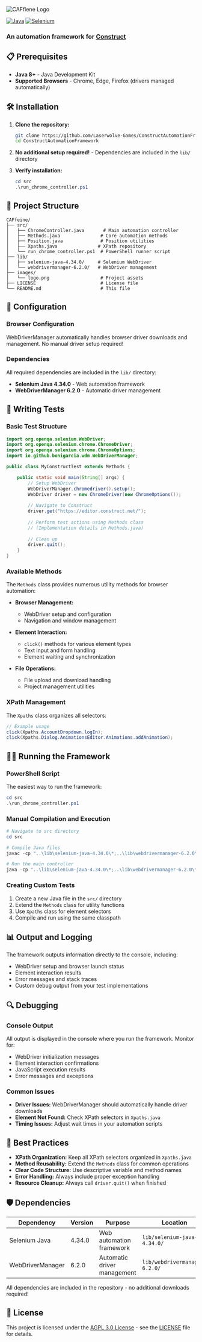 ![CAFfiene Logo](images/logo.png)

[![Java](https://img.shields.io/badge/Java-ED8B00?style=for-the-badge&logo=java&logoColor=white)](https://www.java.com/)
[![Selenium](https://img.shields.io/badge/Selenium-43B02A?style=for-the-badge&logo=selenium&logoColor=white)](https://www.selenium.dev/)


### An automation framework for [Construct](https://www.construct.net/)

## 📋 Prerequisites

- **Java 8+** - Java Development Kit
- **Supported Browsers** - Chrome, Edge, Firefox (drivers managed automatically)

## 🛠️ Installation

1. **Clone the repository:**
   ```bash
   git clone https://github.com/Laserwolve-Games/ConstructAutomationFramework.git
   cd ConstructAutomationFramework
   ```

2. **No additional setup required!** - Dependencies are included in the `lib/` directory

3. **Verify installation:**
   ```powershell
   cd src
   .\run_chrome_controller.ps1
   ```

## 📁 Project Structure

```
CAFfeine/
├── src/
│   ├── ChromeController.java       # Main automation controller
│   ├── Methods.java               # Core automation methods
│   ├── Position.java              # Position utilities
│   ├── Xpaths.java               # XPath repository
│   └── run_chrome_controller.ps1  # PowerShell runner script
├── lib/
│   ├── selenium-java-4.34.0/     # Selenium WebDriver
│   └── webdrivermanager-6.2.0/   # WebDriver management
├── images/
│   └── logo.png                   # Project assets
├── LICENSE                        # License file
└── README.md                      # This file
```

## 🔧 Configuration

### Browser Configuration

WebDriverManager automatically handles browser driver downloads and management. No manual driver setup required!

### Dependencies

All required dependencies are included in the `lib/` directory:
- **Selenium Java 4.34.0** - Web automation framework
- **WebDriverManager 6.2.0** - Automatic driver management

## 🧪 Writing Tests

### Basic Test Structure

```java
import org.openqa.selenium.WebDriver;
import org.openqa.selenium.chrome.ChromeDriver;
import org.openqa.selenium.chrome.ChromeOptions;
import io.github.bonigarcia.wdm.WebDriverManager;

public class MyConstructTest extends Methods {

    public static void main(String[] args) {
        // Setup WebDriver
        WebDriverManager.chromedriver().setup();
        WebDriver driver = new ChromeDriver(new ChromeOptions());
        
        // Navigate to Construct
        driver.get("https://editor.construct.net/");
        
        // Perform test actions using Methods class
        // (Implementation details in Methods.java)
        
        // Clean up
        driver.quit();
    }
}
```

### Available Methods

The `Methods` class provides numerous utility methods for browser automation:

- **Browser Management:**
  - WebDriver setup and configuration
  - Navigation and window management

- **Element Interaction:**
  - `click()` methods for various element types
  - Text input and form handling
  - Element waiting and synchronization

- **File Operations:**
  - File upload and download handling
  - Project management utilities

### XPath Management

The `Xpaths` class organizes all selectors:

```java
// Example usage
click(Xpaths.AccountDropdown.logIn);
click(Xpaths.Dialog.AnimationsEditor.Animations.addAnimation);
```

## 🏃‍♂️ Running the Framework

### PowerShell Script

The easiest way to run the framework:

```powershell
cd src
.\run_chrome_controller.ps1
```

### Manual Compilation and Execution

```powershell
# Navigate to src directory
cd src

# Compile Java files
javac -cp "..\lib\selenium-java-4.34.0\*;..\lib\webdrivermanager-6.2.0\*" *.java

# Run the main controller
java -cp "..\lib\selenium-java-4.34.0\*;..\lib\webdrivermanager-6.2.0\*;." ChromeController
```

### Creating Custom Tests

1. Create a new Java file in the `src/` directory
2. Extend the `Methods` class for utility functions
3. Use `Xpaths` class for element selectors
4. Compile and run using the same classpath

## 📊 Output and Logging

The framework outputs information directly to the console, including:
- WebDriver setup and browser launch status
- Element interaction results
- Error messages and stack traces
- Custom debug output from your test implementations

## 🔍 Debugging

### Console Output

All output is displayed in the console where you run the framework. Monitor for:
- WebDriver initialization messages
- Element interaction confirmations
- JavaScript execution results
- Error messages and exceptions

### Common Issues

- **Driver Issues:** WebDriverManager should automatically handle driver downloads
- **Element Not Found:** Check XPath selectors in `Xpaths.java`
- **Timing Issues:** Adjust wait times in your automation scripts

## 📝 Best Practices

- **XPath Organization:** Keep all XPath selectors organized in `Xpaths.java`
- **Method Reusability:** Extend the `Methods` class for common operations
- **Clear Code Structure:** Use descriptive variable and method names
- **Error Handling:** Always include proper exception handling
- **Resource Cleanup:** Always call `driver.quit()` when finished

## 🛡️ Dependencies

| Dependency | Version | Purpose | Location |
|------------|---------|---------|----------|
| Selenium Java | 4.34.0 | Web automation framework | `lib/selenium-java-4.34.0/` |
| WebDriverManager | 6.2.0 | Automatic driver management | `lib/webdrivermanager-6.2.0/` |

All dependencies are included in the repository - no additional downloads required!

## 📄 License

This project is licensed under the [AGPL 3.0 License](https://www.gnu.org/licenses/agpl-3.0.html.en) - see the [LICENSE](LICENSE) file for details.
